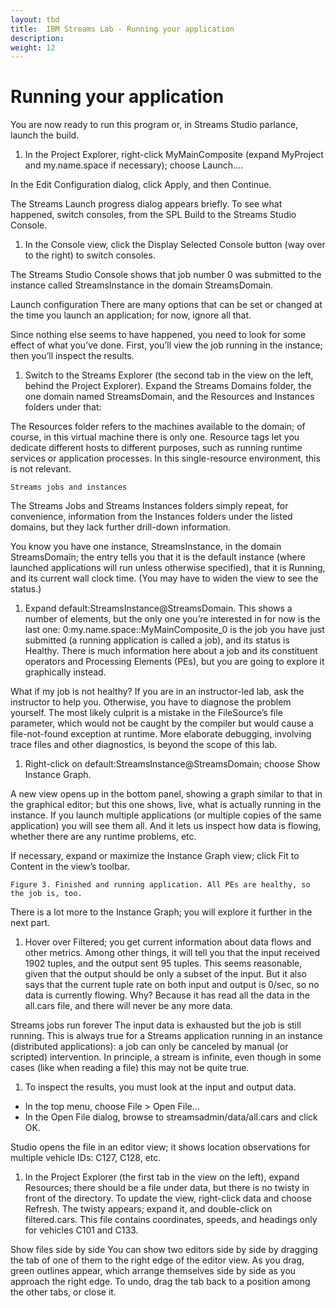 ```yaml
---
layout: tbd
title:  IBM Streams Lab - Running your application
description:
weight: 12
---
```


# Running your application
You are now ready to run this program or, in Streams Studio parlance, launch the build.

1. In the Project Explorer, right-click MyMainComposite (expand MyProject and my.name.space if necessary); choose Launch….

  In the Edit Configuration dialog, click Apply, and then Continue.

  The Streams Launch progress dialog appears briefly. To see what happened, switch consoles, from the SPL Build to the Streams Studio Console.

1. In the Console view, click the Display Selected Console button (way over to the right) to switch consoles.

  The Streams Studio Console shows that job number 0 was submitted to the instance called StreamsInstance in the domain StreamsDomain.

  Launch configuration
  There are many options that can be set or changed at the time you launch an application; for now, ignore all that.

  Since nothing else seems to have happened, you need to look for some effect of what you’ve done. First, you’ll view the job running in the instance; then you’ll inspect the results.

1. Switch to the Streams Explorer (the second tab in the view on the left, behind the Project Explorer). Expand the Streams Domains folder, the one domain named StreamsDomain, and the Resources and Instances folders under that:

  The Resources folder refers to the machines available to the domain; of course, in this virtual machine there is only one. Resource tags let you dedicate different hosts to different purposes, such as running runtime services or application processes. In this single-resource environment, this is not relevant.

 	Streams jobs and instances
  The Streams Jobs and Streams Instances folders simply repeat, for convenience, information from the Instances folders under the listed domains, but they lack further drill-down information.

  You know you have one instance, StreamsInstance, in the domain StreamsDomain; the entry tells you that it is the default instance (where launched applications will run unless otherwise specified), that it is Running, and its current wall clock time. (You may have to widen the view to see the status.)

1. Expand default:StreamsInstance@StreamsDomain. This shows a number of elements, but the only one you’re interested in for now is the last one: 0:my.name.space::MyMainComposite_0 is the job you have just submitted (a running application is called a job), and its status is Healthy. There is much information here about a job and its constituent operators and Processing Elements (PEs), but you are going to explore it graphically instead.

  What if my job is not healthy?
  If you are in an instructor-led lab, ask the instructor to help you. Otherwise, you have to diagnose the problem yourself. The most likely culprit is a mistake in the FileSource’s file parameter, which would not be caught by the compiler but would cause a file-not-found exception at runtime. More elaborate debugging, involving trace files and other diagnostics, is beyond the scope of this lab.

1. Right-click on default:StreamsInstance@StreamsDomain; choose Show Instance Graph.

  A new view opens up in the bottom panel, showing a graph similar to that in the graphical editor; but this one shows, live, what is actually running in the instance. If you launch multiple applications (or multiple copies of the same application) you will see them all. And it lets us inspect how data is flowing, whether there are any runtime problems, etc.

  If necessary, expand or maximize the Instance Graph view; click   Fit to Content in the view’s toolbar.

	Figure 3. Finished and running application. All PEs are healthy, so the job is, too.

  There is a lot more to the Instance Graph; you will explore it further in the next part.

1. Hover over Filtered; you get current information about data flows and other metrics. Among other things, it will tell you that the input received 1902 tuples, and the output sent 95 tuples. This seems reasonable, given that the output should be only a subset of the input. But it also says that the current tuple rate on both input and output is 0/sec, so no data is currently flowing. Why? Because it has read all the data in the all.cars file, and there will never be any more data.

  Streams jobs run forever
  The input data is exhausted but the job is still running. This is always true for a Streams application running in an instance (distributed applications): a job can only be canceled by manual (or scripted) intervention. In principle, a stream is infinite, even though in some cases (like when reading a file) this may not be quite true.

1. To inspect the results, you must look at the input and output data.

  * In the top menu, choose File > Open File...
  * In the Open File dialog, browse to streamsadmin/data/all.cars and click OK.

  Studio opens the file in an editor view; it shows location observations for multiple vehicle IDs: C127, C128, etc.

1. In the Project Explorer (the first tab in the view on the left), expand Resources; there should be a file under data, but there is no twisty in front of the directory. To update the view, right-click data and choose Refresh. The twisty appears; expand it, and double-click on filtered.cars. This file contains coordinates, speeds, and headings only for vehicles C101 and C133.

  Show files side by side
  You can show two editors side by side by dragging the tab of one of them to the right edge of the editor view. As you drag, green outlines appear, which arrange themselves side by side as you approach the right edge. To undo, drag the tab back to a position among the other tabs, or close it.
